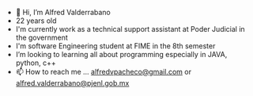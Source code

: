 - 👋 Hi, I’m  Alfred Valderrabano
- 22 years old
- I'm currently work as a technical support assistant at Poder Judicial in the government
- I'm software Engineering student at FIME in the 8th semester
- I’m looking to learning all about programming especially in JAVA, python, c++
- 📫 How to reach me ... alfredvpacheco@gmail.com or alfred.valderrabano@pjenl.gob.mx


